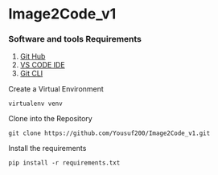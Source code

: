 ﻿# Image2Code_v1


### Software and tools Requirements

1. [Git Hub](https://github.com/)
2. [VS CODE IDE](https://code.visualstudio.com/)
3. [Git CLI](https://git-scm.com/book/en/v2/Getting-Started-The-Command-Line)

Create a Virtual Environment

```
virtualenv venv
```

Clone into the Repository
```
git clone https://github.com/Yousuf200/Image2Code_v1.git
```

Install the requirements

```
pip install -r requirements.txt
```
